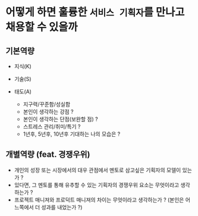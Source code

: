 # 어떻게 하면 훌륭한 `서비스 기획자`를 만나고 채용할 수 있을까

## 기본역량

  - 지식(K)


  - 기술(S)


  - 태도(A)
    
    - 지구력/꾸준함/성실함
    - 본인이 생각하는 강점 ?
    - 본인이 생각하는 단점(보완할 점) ?
    - 스트레스 관리/취미/특기 ?
    - 1년후, 5년후, 10년후 기대하는 나의 모습은 ?


## 개별역량 (feat. 경쟁우위)

  - 개인의 성장 또는 시장에서의 대우 관점에서 멘토로 삼고싶은 기획자의 모델이 있는가 ?
  - 있다면, 그 멘토를 통해 유추할 수 있는 기획자의 경쟁우위 요소는 무엇이라고 생각하는가 ?
  - 프로젝트 매니져와 프로덕트 매니져의 차이는 무엇이라고 생각하는가 ? (본인은 어느쪽에서 더 성과를 내었는가 ?)
